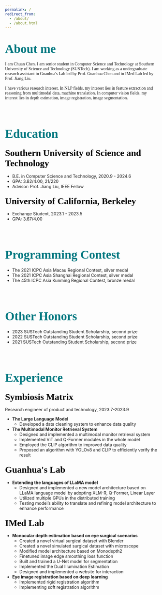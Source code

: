 ```yaml
---
permalink: /
redirect_from: 
  - /about/
  - /about.html
---
```




<span style="font-family:'Times New Roman', Times, serif; color:white;"></span>

# <span style="font-size: 40px; font-family:'Times New Roman', Times, serif; color:rgb(0, 120, 128);">About me</span>

<span style="font-family:'Times New Roman', Times, serif;">I am Chuan Chen. I am senior student in Computer Science and Technology at Southern University of Science and Technology (SUSTech). I am working as a undergraduate research assistant in Guanhua's Lab led by Prof. Guanhua Chen and in IMed Lab led by Prof. Jiang Liu.<br><br>I have various research interest. In NLP fields, my interest lies in feature extraction and reasoning from multimodal data, machine translation. In computer vision fields, my interest lies in depth estimation, image registration, image segmentation.
</span>


# <span style="font-size: 40px; font-family:'Times New Roman', Times, serif; color:rgb(0, 120, 128);"><br>Education</span>

### <span style="font-size: 30px;font-family:'Times New Roman', Times, serif; color:rgb(0, 0, 0);">Southern University of Science and Technology</span>

- B.E. in Computer Science and Technology, 2020.9 - 2024.6
- GPA:  3.82/4.00, 21/220
- Advisor: Prof. Jiang Liu, IEEE Fellow
  
### <span style="font-size: 30px; font-family:'Times New Roman', Times, serif; color:rgb(0, 0, 0);">University of California, Berkeley</span>
- Exchange Student, 2023.1 - 2023.5
- GPA:  3.67/4.00

# <span style="font-size: 40px; font-family:'Times New Roman', Times, serif; color:rgb(0, 120, 128);"><br>Programming Contest</span>

- The 2021 ICPC Asia Macau Regional Contest, silver medal
- The 2021 ICPC Asia Shanghai Regional Contest, silver medal
- The 45th ICPC Asia Kunming Regional Contest, bronze medal


# <span style="font-size: 40px; font-family:'Times New Roman', Times, serif; color:rgb(0, 120, 128);"><br>Other Honors</span>
- 2023 SUSTech Outstanding Student Scholarship, second prize
- 2022 SUSTech Outstanding Student Scholarship, second prize
- 2021 SUSTech Outstanding Student Scholarship, second prize

# <span style="font-size: 40px; font-family:'Times New Roman', Times, serif; color:rgb(0, 120, 128);"><br>Experience</span>

### <span style="font-size: 30px; font-family:'Times New Roman', Times, serif; color:rgb(0, 0, 0);">Symbiosis Matrix</span>
Research engineer of product and technology, 2023.7-2023.9
- **The Large Language Model**
  - Developed a data cleaning system to enhance data quality
- **The Multimodal Monitor Retrieval System**
  - Designed and implemented a multimodal monitor retrieval system
  - Implemented ViT and Q-Former modules in the whole model
  - Employed the CLIP algorithm to improved data quality
  - Proposed an algorithm with YOLOv8 and CLIP to efficiently verify the result


### <span style="font-size: 30px; font-family:'Times New Roman', Times, serif; color:rgb(0, 0, 0);">Guanhua's Lab</span>
- **Extending the languages of LLaMA model**
    - Designed  and implemented a new model architecture based on LLaMA language model by adopting XLM-R, Q-Former, Linear Layer
    - Utilized multiple GPUs in the distributed training
    - Testing model’s ability to translate and refining model architecture to enhance performance

### <span style="font-size: 30px; font-family:'Times New Roman', Times, serif; color:rgb(0, 0, 0);">IMed Lab</span>
- **Monocular depth estimation based on eye surgical scenarios**
  - Created a novel virtual surgical dataset with Blender
  - Created a novel simulated surgical dataset with microscope
  - Modified model architecture based on Monodepth2
  - Finetuned image edge smoothing loss function
  - Built and trained a U-Net model for segmentation
  - Implemented the Dual Illumination Estimation
  - Designed and implemented a website for interaction
- **Eye image registration based on deep learning**
  - Implemented rigid registration algorithm
  - Implementing soft registration algorithm

